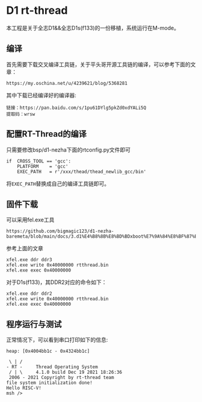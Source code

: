 # D1 rt-thread

本工程是关于全志D1&&全志D1s(f133)的一份移植，系统运行在M-mode。

## 编译

首先需要下载交叉编译工具链，关于平头哥开源工具链的编译，可以参考下面的文章：

```
https://my.oschina.net/u/4239621/blog/5368281
```

其中下载已经编译好的编译器:

```
链接：https://pan.baidu.com/s/1pu61DYlg5pkZd0xdYALi5Q 
提取码：wrsw 
```

## 配置RT-Thread的编译

只需要修改bsp/d1-nezha下面的rtconfig.py文件即可

```
if  CROSS_TOOL == 'gcc':
    PLATFORM    = 'gcc'
    EXEC_PATH   = r'/xxx/thead/thead_newlib_gcc/bin'
```

将`EXEC_PATH`替换成自己的编译工具链即可。


## 固件下载

可以采用fel.exe工具

```
https://github.com/bigmagic123/d1-nezha-baremeta/blob/main/docs/3.d1%E4%B8%8B%E8%BD%BDxboot%E7%9A%84%E8%BF%87%E7%A8%8B.md
```

参考上面的文章

```
xfel.exe ddr ddr3
xfel.exe write 0x40000000 rtthread.bin
xfel.exe exec 0x40000000
```

对于D1s(f133)，其DDR2对应的命令如下：

```
xfel.exe ddr ddr2
xfel.exe write 0x40000000 rtthread.bin
xfel.exe exec 0x40000000
```
## 程序运行与测试

正常情况下，可以看到串口打印如下的信息:

```
heap: [0x4004bb1c - 0x4324bb1c]

 \ | /
- RT -     Thread Operating System
 / | \     4.1.0 build Dec 19 2021 18:26:36
 2006 - 2021 Copyright by rt-thread team
file system initialization done!
Hello RISC-V!
msh />
```